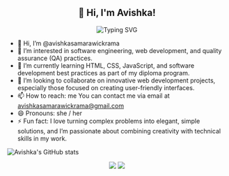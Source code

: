 <h2 align="center">👋 Hi, I'm Avishka!</h2>
<p align="center">
  <img src="https://readme-typing-svg.demolab.com?font=Fira+Code&size=22&pause=1000&color=36C095&center=true&vCenter=true&width=440&lines=Software+Engineering+Student;Web+Developer+%7C+QA+Enthusiast;Passionate+About+Clean+Code+%26+UI%2FUX+Design" alt="Typing SVG" />
</p>



- 👋 Hi, I’m @avishkasamarawickrama
- 👀 I’m interested in software engineering, web development, and quality assurance (QA) practices.
- 🌱 I’m currently learning HTML, CSS, JavaScript, and software development best practices as part of my diploma program.
- 💞️ I’m looking to collaborate on innovative web development projects, especially those focused on creating user-friendly interfaces.
- 📫 How to reach: me You can contact me via email at avishkasamarawickrama@gmail.com
- 😄 Pronouns: she / her
- ⚡ Fun fact:  I love turning complex problems into elegant, simple solutions, and I’m passionate about combining creativity with technical skills in my work.

![Avishka's GitHub stats](https://github-readme-stats.vercel.app/api?username=avishkasamarawickrama&show_icons=true&theme=radical)

<p align="center">
  <img src="https://img.shields.io/badge/Undergraduate-Software%20Engineering-pink?style=for-the-badge" />
  <img src="https://img.shields.io/badge/Learning-JavaScript-brightblue?style=for-the-badge" />
</p>

<!---
avishkasamarawickrama/avishkasamarawickrama is a ✨ special ✨ repository because its `README.md` (this file) appears on your GitHub profile.
You can click the Preview link to take a look at your changes.
--->
